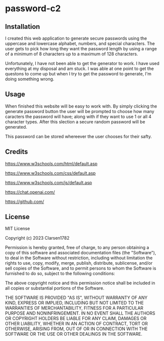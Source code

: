 # password-c2

## Installation

I created this web application to generate secure passwords using the uppercase and lowercase alphabet, numbers, and special characters. The user gets to pick how long they want the password length by using a range of a minimum of 8 characters up to a maximum of 128 characters. 

Unfortunately, I have not been able to get the generator to work. I have used everything at my disposal and am stuck. I was able at one point to get the questons to come up but when I try to get the password to generate, I'm doing something wrong.


## Usage 

When finished this website will be easy to work with. By simply clicking the generate password button the user will be prompted to choose how many caracters the password will have; along with if they want to use 1 or all 4 character types. After this slection a secure random password will be generated.

This password can be stored whereever the user chooses for their safty.


## Credits

https://www.w3schools.com/html/default.asp 

https://www.w3schools.com/css/default.asp

https://www.w3schools.com/js/default.asp

https://chat.openai.com/ 

https://github.com/


## License

MIT License

Copyright (c) 2023 Clarsen1782

Permission is hereby granted, free of charge, to any person obtaining a copy
of this software and associated documentation files (the "Software"), to deal
in the Software without restriction, including without limitation the rights
to use, copy, modify, merge, publish, distribute, sublicense, and/or sell
copies of the Software, and to permit persons to whom the Software is
furnished to do so, subject to the following conditions:

The above copyright notice and this permission notice shall be included in all
copies or substantial portions of the Software.

THE SOFTWARE IS PROVIDED "AS IS", WITHOUT WARRANTY OF ANY KIND, EXPRESS OR
IMPLIED, INCLUDING BUT NOT LIMITED TO THE WARRANTIES OF MERCHANTABILITY,
FITNESS FOR A PARTICULAR PURPOSE AND NONINFRINGEMENT. IN NO EVENT SHALL THE
AUTHORS OR COPYRIGHT HOLDERS BE LIABLE FOR ANY CLAIM, DAMAGES OR OTHER
LIABILITY, WHETHER IN AN ACTION OF CONTRACT, TORT OR OTHERWISE, ARISING FROM,
OUT OF OR IN CONNECTION WITH THE SOFTWARE OR THE USE OR OTHER DEALINGS IN THE
SOFTWARE.